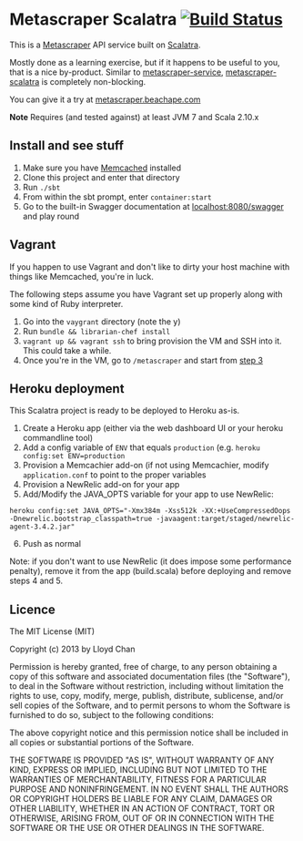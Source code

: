 # Metascraper Scalatra [![Build Status](https://travis-ci.org/lloydmeta/metascraper-scalatra.png?branch=master)](https://travis-ci.org/lloydmeta/metascraper-scalatra)

This is a [Metascraper](https://github.com/lloydmeta/metascraper) API service built on [Scalatra](http://www.scalatra.org/).

Mostly done as a learning exercise, but if it happens to be useful to you, that is a nice by-product. Similar to [metascraper-service](https://github.com/lloydmeta/metascraper-service),
[metascraper-scalatra](https://github.com/lloydmeta/metascraper-scalatra) is completely non-blocking.

You can give it a try at [metascraper.beachape.com](http://metascraper.beachape.com/swagger/#!/Metascraper-Scalatra/scrape_get_0)

__Note__ Requires (and tested against) at least JVM 7 and Scala 2.10.x

## Install and see stuff

1. Make sure you have [Memcached](http://memcached.org/) installed
2. Clone this project and enter that directory
3. Run `./sbt`
4. From within the sbt prompt, enter `container:start`
5. Go to the built-in Swagger documentation at [localhost:8080/swagger](http://localhost:8080/swagger) and play round

## Vagrant

If you happen to use Vagrant and don't like to dirty your host machine with things like Memcached, you're in luck.

The following steps assume you have Vagrant set up properly along with some kind of Ruby interpreter.

1. Go into the `vaygrant` directory (note the y)
2. Run `bundle && librarian-chef install`
3. `vagrant up && vagrant ssh` to bring provision the VM and SSH into it. This could take a while.
4. Once you're in the VM, go to `/metascraper` and start from [step 3](#install-and-see-stuff)

## Heroku deployment

This Scalatra project is ready to be deployed to Heroku as-is.

1. Create a Heroku app (either via the web dashboard UI or your heroku commandline tool)
2. Add a config variable of `ENV` that equals `production` (e.g. `heroku config:set ENV=production`
3. Provision a Memcachier add-on (if not using Memcachier, modify `application.conf` to point to the proper variables
4. Provision a NewRelic add-on for your app
5. Add/Modify the JAVA_OPTS variable for your app to use NewRelic:
  ```
  heroku config:set JAVA_OPTS="-Xmx384m -Xss512k -XX:+UseCompressedOops -Dnewrelic.bootstrap_classpath=true -javaagent:target/staged/newrelic-agent-3.4.2.jar"
  ```
6. Push as normal

Note: if you don't want to use NewRelic (it does impose some performance penalty), remove it from the app (build.scala)
before deploying and remove steps 4 and 5.

## Licence

The MIT License (MIT)

Copyright (c) 2013 by Lloyd Chan

Permission is hereby granted, free of charge, to any person obtaining a copy
of this software and associated documentation files (the "Software"), to deal
in the Software without restriction, including without limitation the rights
to use, copy, modify, merge, publish, distribute, sublicense, and/or sell
copies of the Software, and to permit persons to whom the Software is
furnished to do so, subject to the following conditions:

The above copyright notice and this permission notice shall be included in
all copies or substantial portions of the Software.

THE SOFTWARE IS PROVIDED "AS IS", WITHOUT WARRANTY OF ANY KIND, EXPRESS OR
IMPLIED, INCLUDING BUT NOT LIMITED TO THE WARRANTIES OF MERCHANTABILITY,
FITNESS FOR A PARTICULAR PURPOSE AND NONINFRINGEMENT. IN NO EVENT SHALL THE
AUTHORS OR COPYRIGHT HOLDERS BE LIABLE FOR ANY CLAIM, DAMAGES OR OTHER
LIABILITY, WHETHER IN AN ACTION OF CONTRACT, TORT OR OTHERWISE, ARISING FROM,
OUT OF OR IN CONNECTION WITH THE SOFTWARE OR THE USE OR OTHER DEALINGS IN
THE SOFTWARE.
